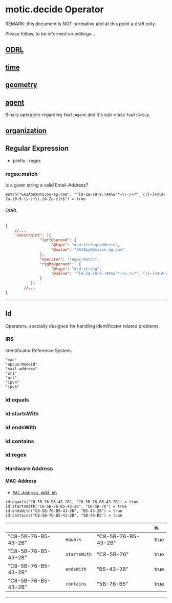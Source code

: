 # motic.decide Operator

REMARK: this document is NOT normative and at this point a draft only. 

Please follow, to be informed on editings...


## [ODRL](./odrl.md)

## [time](./time.md)

## [geometry](./geometry.md)

## [agent](./agent.md)

Binary operators regarding `foaf:Agent` and it's sub-class `foaf:Group`.

## [organization](./organization.md)


## Regular Expression

- prefix : regex

### regex:match

Is a given string a valid Email-Address?

```pseudocode
match("GAIAboX@nicos-ag.com", "^[A-Za-z0-9.!#$%&'*+\\-/=?^_`{|}~]+@[A-Za-z0-9.\\-]+\\.[A-Za-z]+$") = true
```

###### ODRL
```json
{
    //...
    "constraint": [{
               "leftOperand": {
                    "@type": "xsd:string:address",
                    "@value": "GAIAboX@nicos-ag.com"
               },
               "operator": "regex:match",
               "rightOperand":  {
                    "@type": "xsd:string",
                    "@value": "^[A-Za-z0-9.!#$%&'*+\\-/=?^_`{|}~]+@[A-Za-z0-9.\\-]+\\.[A-Za-z]+$"
               }
           }]
        //...
}
```

---

## Id

Operators, specially designed for handling identificator related problems.

### IRS

Identificator Reference System.

```draft enum
"mac"
"opcua:NodeId"
"mail-address"
"uri"
"url"
"ipv4"
"ipv6"
```

### id:equals
### id:startsWith
### id:endsWith
### id:contains
### id:regex

### Hardware Address

#### MAC-Address

- [`MAC-Address`, wiki, en](https://en.wikipedia.org/wiki/MAC_address)

```pseudocode
id:equals("C8-5B-76-B5-43-2B", "C8-5B-76-B5-43-2B") = true
id:startsWith("C8-5B-76-B5-43-2B", "C8-5B-76") = true
id:endsWith("C8-5B-76-B5-43-2B", "B5-43-2B") = true
id:contains("C8-5B-76-B5-43-2B", "5B-76-B5") = true
```
|   |   |   | is|  
|---|---|---|:---|
| "C8-5B-76-B5-43-2B" | `equals`     | "C8-5B-76-B5-43-2B" | true   |
| "C8-5B-76-B5-43-2B" | `startsWith` | "C8-5B-76"          | true   |
| "C8-5B-76-B5-43-2B" | `endsWith`   | "B5-43-2B"          | true   |
| "C8-5B-76-B5-43-2B" | `contains`   | "5B-76-B5"          | true   |

---